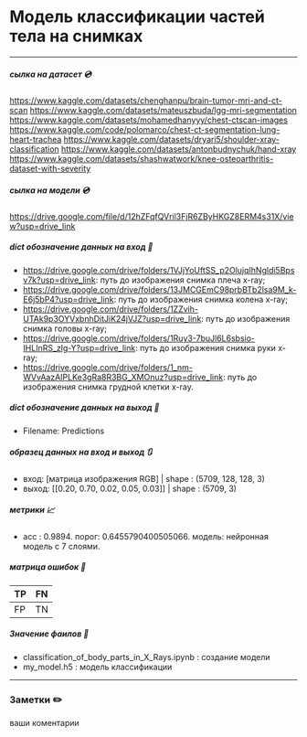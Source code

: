 # Модель классификации частей тела на снимках
___
##### сылка на датасет 💿
https://www.kaggle.com/datasets/chenghanpu/brain-tumor-mri-and-ct-scan
https://www.kaggle.com/datasets/mateuszbuda/lgg-mri-segmentation
https://www.kaggle.com/datasets/mohamedhanyyy/chest-ctscan-images
https://www.kaggle.com/code/polomarco/chest-ct-segmentation-lung-heart-trachea
https://www.kaggle.com/datasets/dryari5/shoulder-xray-classification
https://www.kaggle.com/datasets/antonbudnychuk/hand-xray
https://www.kaggle.com/datasets/shashwatwork/knee-osteoarthritis-dataset-with-severity
##### сылка на модели 💿
https://drive.google.com/file/d/12hZFqfQVril3FjR6ZByHKGZ8ERM4s31X/view?usp=drive_link
##### dict обозначение данных на вход 🔽
- https://drive.google.com/drive/folders/1VJjYoUftSS_p2OlujqIhNgldi5Bpsv7k?usp=drive_link: путь до изображения снимка плеча x-ray;
- https://drive.google.com/drive/folders/13JMCGEmC98prbBTb2lsa9M_k-E6j5bP4?usp=drive_link: путь до изображения снимка колена x-ray;
- https://drive.google.com/drive/folders/1ZZvih-UTAk9p3OYVxbnhDitJiK24jVJZ?usp=drive_link: путь до изображения снимка головы x-ray;
- https://drive.google.com/drive/folders/1Ruy3-7buJl6L6sbsio-IHLInRS_zlg-Y?usp=drive_link: путь до изображения снимка руки x-ray;
- https://drive.google.com/drive/folders/1_nm-WVvAazAIPLKe3gRa8R3BG_XMOnuz?usp=drive_link: путь до изображения снимка грудной клетки x-ray.

##### dict обозначение данных на выход 🔼
- Filename: Predictions

##### образец данных на вход и выход 🔃
* вход: [матрица изображения RGB] | shape : (5709, 128, 128, 3)
* выход: [[0.20, 0.70, 0.02, 0.05, 0.03]] | shape : (5709, 3)

##### метрики 📈

- acc : 0.9894. порог: 0.6455790400505066. модель: нейронная модель с 7 слоями.

##### матрица ошибок 🔢
| TP | FN |
|------|------|
| FP | TN |

##### Значение фаилов 📄
* classification_of_body_parts_in_X_Rays.ipynb : создание модели
* my_model.h5 : модель классификации


___
### Заметки ✏️
ваши коментарии
